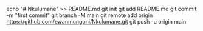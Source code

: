 echo "# Nkulumane" >> README.md
git init
git add README.md
git commit -m "first commit"
git branch -M main
git remote add origin https://github.com/ewanmungoni/Nkulumane.git
git push -u origin main
